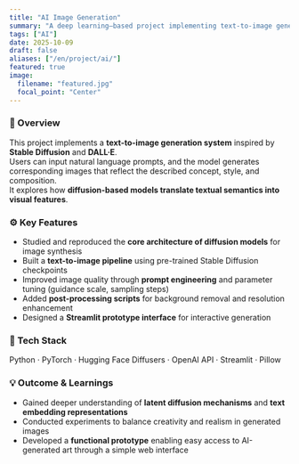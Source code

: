 ```yaml
---
title: "AI Image Generation"
summary: "A deep learning–based project implementing text-to-image generation inspired by Stable Diffusion and DALL·E."
tags: ["AI"]
date: 2025-10-09
draft: false
aliases: ["/en/project/ai/"]
featured: true
image:
  filename: "featured.jpg"
  focal_point: "Center"
---
```


### 🧠 Overview  
This project implements a **text-to-image generation system** inspired by **Stable Diffusion** and **DALL·E**.  
Users can input natural language prompts, and the model generates corresponding images that reflect the described concept, style, and composition.  
It explores how **diffusion-based models translate textual semantics into visual features**.

### ⚙️ Key Features  
- Studied and reproduced the **core architecture of diffusion models** for image synthesis  
- Built a **text-to-image pipeline** using pre-trained Stable Diffusion checkpoints  
- Improved image quality through **prompt engineering** and parameter tuning (guidance scale, sampling steps)  
- Added **post-processing scripts** for background removal and resolution enhancement  
- Designed a **Streamlit prototype interface** for interactive generation

### 🧩 Tech Stack  
Python · PyTorch · Hugging Face Diffusers · OpenAI API · Streamlit · Pillow

### 💡 Outcome & Learnings  
- Gained deeper understanding of **latent diffusion mechanisms** and **text embedding representations**  
- Conducted experiments to balance creativity and realism in generated images  
- Developed a **functional prototype** enabling easy access to AI-generated art through a simple web interface
